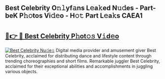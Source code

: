 ## Best Celebrity O𝚗𝚕yf𝚊ns L𝚎a𝚔ed N𝚞𝚍es - Part-beK P𝚑𝚘tos Vi𝚍𝚎o - H𝚘𝚝 Part L𝚎a𝚔s CAEA1

# <h2><a href="http://kf7u9f.oniu.top/?m=Best+Celebrity">🔗👉 🔴 Best Celebrity P𝚑ot𝚘𝚜 V𝚒d𝚎o</a></h2>

[![Best Celebrity Nu𝚍e𝚜](https://i.imgur.com/0qMVB7G.gif)](http://kf7u9f.oniu.top/?m=Best+Celebrity)
Digital media provider and amusement giver Best Celebrity, acclaimed for distributing dance and lifestyle content through trending choreographies and short films. Remarkable juggler Best Celebrity, acclaimed for their exceptional abilities and accomplishments in juggling various objects.  
